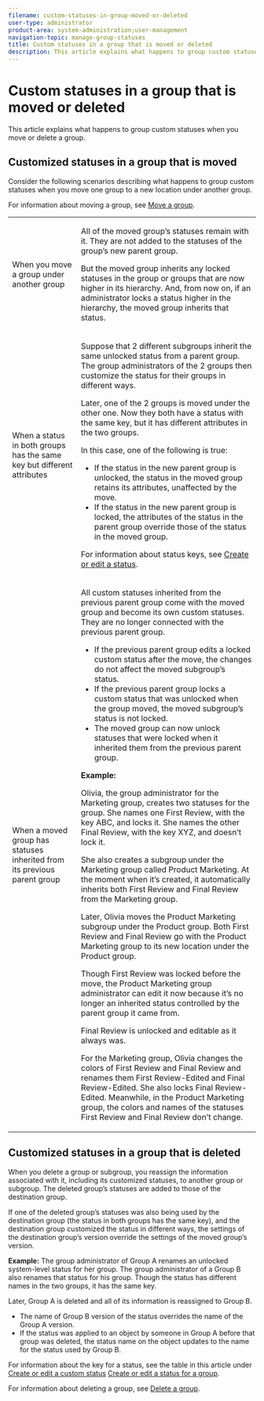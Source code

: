 ```yaml
---
filename: custom-statuses-in-group-moved-or-deleted
user-type: administrator
product-area: system-administration;user-management
navigation-topic: manage-group-statuses
title: Custom statuses in a group that is moved or deleted
description: This article explains what happens to group custom statuses when you move or delete a group.
---
```


# Custom statuses in a group that is moved or deleted

This article explains what happens to group custom statuses when you move or delete a group.

## Customized statuses in a group that is moved

Consider the following scenarios describing what happens to group custom statuses when you move one group to a new location under another group.

For information about moving a group, see [Move a group](../../../administration-and-setup/manage-groups/create-and-manage-groups/move-a-group.md).

<table cellspacing="0"> 
 <col> 
 </col> 
 <col> 
 </col> 
 <tbody> 
  <tr> 
   <td role="rowheader">When you move a group under another group </td> 
   <td> <p>All of the moved group’s statuses remain with it. They are not added to the statuses of the group’s new parent group.</p> <p>But the moved group inherits any locked statuses in the group or groups that are now higher in its hierarchy. And, from now on, if an administrator locks a status higher in the hierarchy, the moved group inherits that status.</p> </td> 
  </tr> 
  <tr> 
   <td role="rowheader"><a name="When"></a>When a status in both groups has the same key but different attributes</td> 
   <td> <p>Suppose that 2 different subgroups inherit the same unlocked status from a parent group. The group administrators of the 2 groups then customize the status for their groups in different ways.</p> <p>Later, one of the 2 groups is moved under the other one. Now they both have a status with the same key, but it has different attributes in the two groups.</p> <p>In this case, one of the following is true:</p> 
    <ul> 
     <li>If the status in the new parent group is unlocked, the status in the moved group retains its attributes, unaffected by the move.</li> 
     <li>If the status in the new parent group is locked, the attributes of the status in the parent group override those of the status in the moved group.</li> 
    </ul> <p>For information about status keys, see <a href="../../../administration-and-setup/customize-workfront/creating-custom-status-and-priority-labels/create-or-edit-a-status.md" class="MCXref xref">Create or edit a status</a>.</p> </td> 
  </tr> 
  <tr> 
   <td role="rowheader">When a moved group has statuses inherited from its previous parent group </td> 
   <td> <p>All custom statuses inherited from the previous parent group come with the moved group and become its own custom statuses. They are no longer connected with the previous parent group.</p> 
    <ul> 
     <li>If the previous parent group edits a locked custom status after the move, the changes do not affect the moved subgroup’s status.</li> 
     <li>If the previous parent group locks a custom status that was unlocked when the group moved, the moved subgroup’s status is not locked.</li> 
     <li>The moved group can now unlock statuses that were locked when it inherited them from the previous parent group.</li> 
    </ul> 
    <div class="example" data-mc-autonum="<b>Example: </b>">
     <span class="autonumber"><span><b>Example: </b></span></span> 
     <p>Olivia, the group administrator for the Marketing group, creates two statuses for the group. She names one First Review, with the key ABC, and locks it. She names the other Final Review, with the key XYZ, and doesn’t lock it.</p> 
     <p>She also creates a subgroup under the Marketing group called Product Marketing. At the moment when it’s created, it automatically inherits both First Review and Final Review from the Marketing group.</p> 
     <p>Later, Olivia moves the Product Marketing subgroup under the Product group. Both First Review and Final Review go with the Product Marketing group to its new location under the Product group.</p> 
     <p>Though First Review was locked before the move, the Product Marketing group administrator can edit it now because it’s no longer an inherited status controlled by the parent group it came from.</p> 
     <p>Final Review is unlocked and editable as it always was.</p> 
     <p>For the Marketing group, Olivia changes the colors of First Review and Final Review and renames them First Review-Edited and Final Review-Edited. She also locks Final Review-Edited. Meanwhile, in the Product Marketing group, the colors and names of the statuses First Review and Final Review don’t change.</p> 
    </div> </td> 
  </tr> 
 </tbody> 
</table>

## Customized statuses in a group that is deleted

When you delete a group or subgroup, you reassign the information associated with it, including its customized statuses, to another group or subgroup. The deleted group’s statuses are added to those of the destination group.

If one of the deleted group’s statuses was also being used by the destination group (the status in both groups has the same key), and the destination group customized the status in different ways, the settings of the destination group’s version override the settings of the moved group’s version.

**Example:** The group administrator of Group A renames an unlocked system-level status for her group. The group administrator of a Group B also renames that status for his group. Though the status has different names in the two groups, it has the same key.

Later, Group A is deleted and all of its information is reassigned to Group B.

* The name of Group B version of the status overrides the name of the Group A version.
* If the status was applied to an object by someone in Group A before that group was deleted, the status name on the object updates to the name for the status used by Group B.

For information about the key for a status, see the table in this article under [Create or edit a custom status](../../../administration-and-setup/customize-workfront/creating-custom-status-and-priority-labels/create-or-edit-a-status.md#create) [Create or edit a status for a group](../../../administration-and-setup/manage-groups/manage-group-statuses/create-or-edit-a-group-status.md#create).

For information about deleting a group, see [Delete a group](../../../administration-and-setup/manage-groups/create-and-manage-groups/delete-a-group.md).
